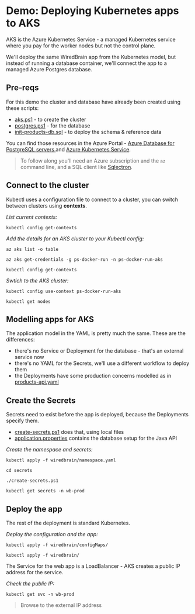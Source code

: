 # Demo: Deploying Kubernetes apps to AKS

AKS is the Azure Kubernetes Service - a managed Kubernetes service where you pay for the worker nodes but not the control plane.

We'll deploy the same WiredBrain app from the Kubernetes model, but instead of running a database container, we'll connect the app to a managed Azure Postgres database.

## Pre-reqs

For this demo the cluster and database have already been created using these scripts:

- [aks.ps1](./azure/aks.ps1) - to create the cluster
- [postgres.ps1](./azure/postgres.ps1) - for the database
- [init-products-db.sql](./database/init-products-db.sql) - to deploy the schema & reference data

You can find those resources in the Azure Portal - [Azure Database for PostgreSQL servers
](https://portal.azure.com/#blade/HubsExtension/BrowseResource/resourceType/Microsoft.DBforPostgreSQL/servers) and [Azure Kubernetes Service](https://portal.azure.com/#blade/HubsExtension/BrowseResource/resourceType/Microsoft.DBforPostgreSQL/servers).


> To follow along you'll need an Azure subscription and the `az` command line, and a SQL client like [Sqlectron](https://sqlectron.github.io).

## Connect to the cluster

Kubectl uses a configuration file to connect to a cluster, you can switch between clusters using **contexts**.

_List current contexts:_

```
kubectl config get-contexts
```

_Add the details for an AKS cluster to your Kubectl config:_

```
az aks list -o table 

az aks get-credentials -g ps-docker-run -n ps-docker-run-aks

kubectl config get-contexts
```

_Swtich to the AKS cluster:_

```
kubectl config use-context ps-docker-run-aks

kubectl get nodes
```

## Modelling apps for AKS

The application model in the YAML is pretty much the same. These are the differences:

- there's no Service or Deployment for the database - that's an external service now
- there's no YAML for the Secrets, we'll use a different workflow to deploy them
- the Deployments have some production concerns modelled as in [products-api.yaml](wiredbrain/products-api.yaml)

## Create the Secrets

Secrets need to exist before the app is deployed, because the Deployments specify them.

- [create-secrets.ps1](secrets/create-secrets.ps1) does that, using local files
- [application.properties](secrets/sources/application.properties) contains the database setup for the Java API

_Create the namespace and secrets:_

```
kubectl apply -f wiredbrain/namespace.yaml

cd secrets

./create-secrets.ps1

kubectl get secrets -n wb-prod
```

## Deploy the app

The rest of the deployment is standard Kubernetes.

_Deploy the configuration and the app:_

```
kubectl apply -f wiredbrain/configMaps/

kubectl apply -f wiredbrain/
```

The Service for the web app is a LoadBalancer - AKS creates a public IP address for the service.

_Check the public IP:_

```
kubectl get svc -n wb-prod
```

> Browse to the external IP address